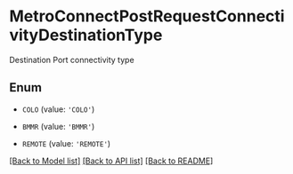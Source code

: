 # MetroConnectPostRequestConnectivityDestinationType

Destination Port connectivity type

## Enum

* `COLO` (value: `'COLO'`)

* `BMMR` (value: `'BMMR'`)

* `REMOTE` (value: `'REMOTE'`)

[[Back to Model list]](../README.md#documentation-for-models) [[Back to API list]](../README.md#documentation-for-api-endpoints) [[Back to README]](../README.md)


